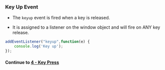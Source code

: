 ### Key Up Event
* The `keyup` event is fired when a key is released.
  
* It is assigned to a listener on the window object and will fire on ANY key release.
  
```javascript
addEventListener("keyup",function(e) {
    console.log('Key up');
});
```
  
#### Continue to [4 - Key Press](4_KeyPress.md)